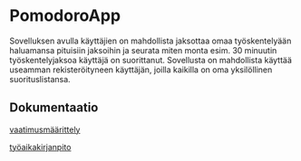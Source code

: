 # PomodoroApp

Sovelluksen avulla käyttäjien on mahdollista jaksottaa omaa työskentelyään haluamansa pituisiin jaksoihin ja seurata miten monta esim. 30 minuutin työskentelyjaksoa käyttäjä on suorittanut. Sovellusta on mahdollista käyttää useamman rekisteröityneen käyttäjän, joilla kaikilla on oma yksilöllinen suorituslistansa.

## Dokumentaatio

[vaatimusmäärittely](https://github.com/Aleksipa/ot-harjoitustyo/blob/master/dokumentaatio/vaatimusmaarittely.md)


[työaikakirjanpito](https://github.com/Aleksipa/ot-harjoitustyo/blob/master/dokumentaatio/tuntikirjanpito.md)